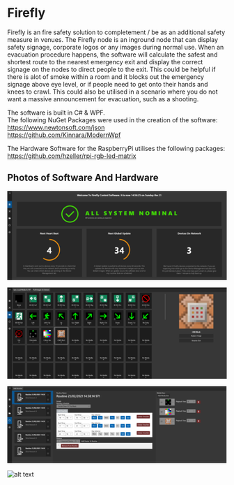 # Firefly
 
Firefly is an fire safety solution to completement / be as an additional safety measure in venues. The Firefly node is an inground node that can display safety signage, corporate logos or any images during normal use. When an evacuation procedure happens, the software will calculate the safest and shortest route to the nearest emergency exit and display the correct signage on the nodes to direct people to the exit. This could be helpful if there is alot of smoke within a room and it blocks out the emergency signage above eye level, or if people need to get onto their hands and knees to crawl. This could also be utilised in a scenario where you do not want a massive announcement for evacuation, such as a shooting.  
  
The software is built in C# & WPF.  
The following NuGet Packages were used in the creation of the software:  
https://www.newtonsoft.com/json  
https://github.com/Kinnara/ModernWpf  
  
The Hardware Software for the RaspberryPi utilises the following packages:  
https://github.com/hzeller/rpi-rgb-led-matrix  

## Photos of Software And Hardware 
  
![alt text](Assets/Dashboard1.PNG)

![alt text](Assets/MediaLib1.PNG)

![alt text](Assets/Routines1.PNG)

![alt text](Assets/FireflyNode1.bmp)
